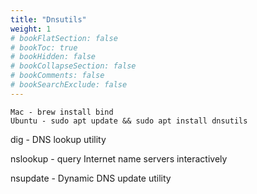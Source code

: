```yaml
---
title: "Dnsutils"
weight: 1
# bookFlatSection: false
# bookToc: true
# bookHidden: false
# bookCollapseSection: false
# bookComments: false
# bookSearchExclude: false
---
```



```
Mac - brew install bind
Ubuntu - sudo apt update && sudo apt install dnsutils
```


dig - DNS lookup utility

nslookup - query Internet name servers interactively

nsupdate - Dynamic DNS update utility

